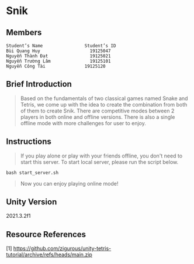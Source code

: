 # Snik

## Members
```
Student’s Name	              Student’s ID
Bùi Quang Huy	                19125047
Nguyễn Thành Đạt	            19125021
Nguyễn Trường Lâm	            19125101
Nguyễn Công Tài	              19125120
```

## Brief Introduction
> Based on the fundamentals of two classical games named Snake and Tetris, we come up with the idea to create the combination from both of them to create Snik.
> There are competitive modes between 2 players in both online and offline versions. There is also a single offline mode with more challenges for user to enjoy.

## Instructions
> If you play alone or play with your friends offline, you don't need to start this server.
> To start local server, please run the script below.
```
bash start_server.sh
```
> Now you can enjoy playing online mode!

## Unity Version
2021.3.2f1

## Resource References
[1] https://github.com/zigurous/unity-tetris-tutorial/archive/refs/heads/main.zip
